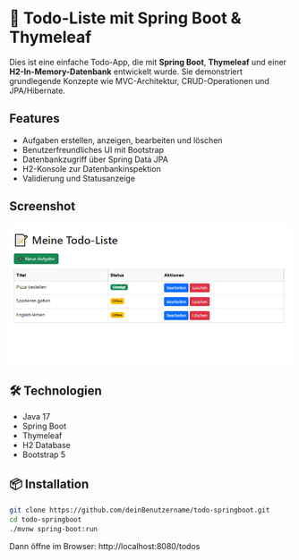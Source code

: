 # 📝 Todo-Liste mit Spring Boot & Thymeleaf

Dies ist eine einfache Todo-App, die mit **Spring Boot**, **Thymeleaf** und einer **H2-In-Memory-Datenbank** entwickelt wurde. Sie demonstriert grundlegende Konzepte wie MVC-Architektur, CRUD-Operationen und JPA/Hibernate.

##  Features

- Aufgaben erstellen, anzeigen, bearbeiten und löschen
- Benutzerfreundliches UI mit Bootstrap
- Datenbankzugriff über Spring Data JPA
- H2-Konsole zur Datenbankinspektion
- Validierung und Statusanzeige

##  Screenshot

![Screenshot der Anwendung](screenshot.png)


## 🛠️ Technologien

- Java 17
- Spring Boot
- Thymeleaf
- H2 Database
- Bootstrap 5

## 📦 Installation

```bash
git clone https://github.com/deinBenutzername/todo-springboot.git
cd todo-springboot
./mvnw spring-boot:run
````
Dann öffne im Browser: http://localhost:8080/todos
